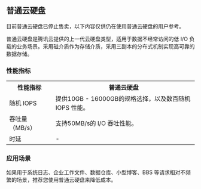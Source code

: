 ## 普通云硬盘

<dx-alert infotype="explain" title="">
目前普通云硬盘已停止售卖，以下内容仅供仍在使用普通云硬盘的用户参考。
</dx-alert>

普通云硬盘是腾讯云提供的上一代云硬盘类型，适用于数据不经常访问的低 I/O 负载的业务场景。采用磁介质作为存储介质，采用三副本的分布式机制实现高可靠的数据存储。

### 性能指标
<table>
<tr>
<th>性能指标</th>
<th>普通云硬盘</th>
</tr>
<tr>
<td>随机 IOPS</td>
<td>提供10GB - 16000GB的规格选择，以及数百随机 IOPS 性能。</td>
</tr>
<tr>
<td>吞吐量（MB/s）</td>
<td>支持50MB/s的 I/O 吞吐性能。</td>
</tr>
<tr>
<td>时延</td>
<td>-</td>
</tr>
</table>


### 应用场景
如果用于系统日志、企业工作文件、数据仓库、小型博客、BBS 等请求相对不频繁的场景，推荐您使用普通云硬盘来降低成本。


